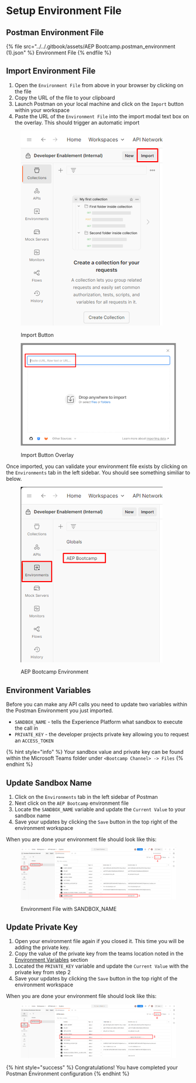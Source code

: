 # Setup Environment File

## Postman Environment File

{% file src="../../.gitbook/assets/AEP Bootcamp.postman_environment (1).json" %}
Environment File
{% endfile %}



## **Import Environment File**

1. Open the `Environment File` from above in your browser by clicking on the file
2. Copy the URL of the file to your clipboard
3. Launch Postman on your local machine and click on the `Import` button within your workspace
4. Paste the URL of the `Environment File` into the import modal text box on the overlay.  This should trigger an automatic import

<div>

<figure><img src="../../.gitbook/assets/import-button.png" alt=""><figcaption><p>Import Button</p></figcaption></figure>

 

<figure><img src="../../.gitbook/assets/import-button-overlay.png" alt=""><figcaption><p>Import Button Overlay</p></figcaption></figure>

</div>

Once imported, you can validate your environment file exists by clicking on the `Environments` tab in the left sidebar.  You should see something similiar to below.

<figure><img src="../../.gitbook/assets/environment-validation.png" alt=""><figcaption><p>AEP Bootcamp Environment</p></figcaption></figure>

## Environment Variables

Before you can make any API calls you need to update two variables within the Postman Environment you just imported.&#x20;

* `SANDBOX_NAME` - tells the Experience Platform what sandbox to execute the call in
* `PRIVATE_KEY` - the developer projects private key allowing you to request an `ACCESS_TOKEN`

{% hint style="info" %}
Your sandbox value and private key can be found within the Microsoft Teams folder under `<Bootcamp Channel> -> Files`
{% endhint %}

## Update Sandbox Name

1. Click on the `Environments` tab in the left sidebar of Postman
2. Next click on the `AEP Bootcamp` environment file
3. Locate the `SANDBOX_NAME` variable and update the `Current Value` to your sandbox name
4. Save your updates by clicking the `Save` button in the top right of the environment workspace

When you are done your environment file should look like this:

<figure><img src="../../.gitbook/assets/sandbox-update.png" alt=""><figcaption><p>Environment File with SANDBOX_NAME</p></figcaption></figure>



## Update Private Key

1. Open your environment file again if you closed it.  This time you will be adding the private key.
2. Copy the value of the private key from the teams location noted in the [Environment Variables](import-api-collection.md#environment-variables) section
3. Located the `PRIVATE_KEY` variable and update the `Current Value` with the private key from step 2
4. Save your updates by clicking the `Save` button in the top right of the environment workspace

When you are done your environment file should look like this:

<figure><img src="../../.gitbook/assets/private-key-update.png" alt=""><figcaption></figcaption></figure>

{% hint style="success" %}
Congratulations! You have completed your Postman Environment configuration
{% endhint %}
